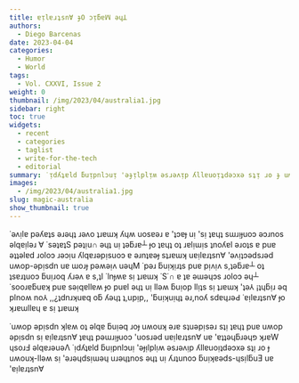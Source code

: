 ```yaml
---
title: ɐᴉlɐɹʇsnⱯ ɟO ɔᴉƃɐꟽ ǝɥꓕ
authors:
  - Diego Barcenas
date: 2023-04-04
categories:
  - Humor
  - World
tags:
  - Vol. CXXVI, Issue 2
weight: 0
thumbnail: /img/2023/04/australia1.jpg
sidebar: right
toc: true
widgets:
  - recent
  - categories
  - taglist
  - write-for-the-tech
  - editorial
summary: ˙ᴉdʎʇɐld ƃuᴉpnlɔuᴉ 'ǝɟᴉlplᴉʍ ǝsɹǝʌᴉp ʎllɐuoᴉʇdǝɔxǝ sʇᴉ ɹo ɟ uʍouʞ-llǝʍ sᴉ 'ǝɹǝɥdsᴉɯǝɥ uɹǝɥʇnos ǝɥʇ uᴉ ʎɹʇunoɔ ƃuᴉʞɐǝds-ɥsᴉlƃuƎ uɐ 'ɐᴉlɐɹʇsn∀
images:
  - /img/2023/04/australia1.jpg
slug: magic-australia
show_thumbnail: true
---
```


˙ǝʌᴉlɐ pǝʎɐʇs ǝɹǝɥʇ ɹǝʌo ʇɹɐɯʞ ʎɥʍ uosɐǝɹ ɐ 'ʇɔɐɟ uᴉ 'sᴉ ʇɐɥʇ sɯɹᴉɟuoɔ ǝɔɹnos ǝlqɐᴉlǝɹ ∀ ˙sǝʇɐʇS pǝʇᴉu∩ ǝɥʇ uᴉ ʇǝƃɹɐ┴ ɟo ʇɐɥʇ oʇ ɹɐlᴉɯᴉs ʇnoʎɐl ǝɹoʇs ɐ puɐ ǝʇʇǝlɐd ɹoloɔ ɹǝɔᴉu ʎlqɐɹǝpᴉsuoɔ ɐ ǝɹnʇɐǝɟ sʇɹɐɯʞ uɐᴉlɐɹʇsn∀ 'ǝʌᴉʇɔǝdsɹǝd uʍop-ǝpᴉsdn uɐ ɯoɹɟ pǝʍǝᴉʌ uǝɥM ˙pǝɹ ƃuᴉʞᴉɹʇs puɐ pᴉʌᴉʌ s,ʇǝƃɹɐ┴ oʇ ʇsɐɹʇuoɔ ƃuᴉɹoq ʎɹǝʌ ɐ s,ʇI ˙lnɟʍɐ sᴉ ʇɹɐɯʞ ˙S˙∩ ɐ ʇɐ ǝɯǝɥɔs ɹoloɔ ǝɥ┴
˙sooɹɐƃuɐʞ puɐ sǝᴉqɐllɐʍ ɟo puɐl ǝɥʇ uᴉ llǝʍ ƃuᴉop llᴉʇs sᴉ ʇɹɐɯʞ 'ʇǝ⅄ ¡ʇɥƃᴉɹ ǝq plnoʍ no⅄ ,,¿ʇdnɹʞuɐq oƃ ʎǝɥʇ ʇ,upᴉp,, 'ƃuᴉʞuᴉɥʇ ǝɹ,noʎ sdɐɥɹǝԀ ˙ɐᴉlɐɹʇsn∀ ɟo ʞɹɐɯllɐɥ ɐ sᴉ ʇɹɐɯʞ

˙uʍop ǝpᴉsdn ʞlɐʍ oʇ ǝlqɐ ƃuᴉǝq ɹoɟ uʍouʞ ǝɹɐ sʇuǝpᴉsǝɹ sʇᴉ ʇɐɥʇ puɐ uʍop ǝpᴉsdn sᴉ ɐᴉlɐɹʇsn∀ ʇɐɥʇ pǝɯɹᴉɟuoɔ 'uosɹǝd uɐᴉlɐɹʇsn∀ uɐ 'ɐʇʇǝɥƃɹǝɥפ ʞɹɐW ɥsoɹℲ ǝlqɐɹǝuǝΛ ˙ᴉdʎʇɐld ƃuᴉpnlɔuᴉ 'ǝɟᴉlplᴉʍ ǝsɹǝʌᴉp ʎllɐuoᴉʇdǝɔxǝ sʇᴉ ɹo ɟ uʍouʞ-llǝʍ sᴉ 'ǝɹǝɥdsᴉɯǝɥ uɹǝɥʇnos ǝɥʇ uᴉ ʎɹʇunoɔ ƃuᴉʞɐǝds-ɥsᴉlƃuƎ uɐ 'ɐᴉlɐɹʇsn∀
